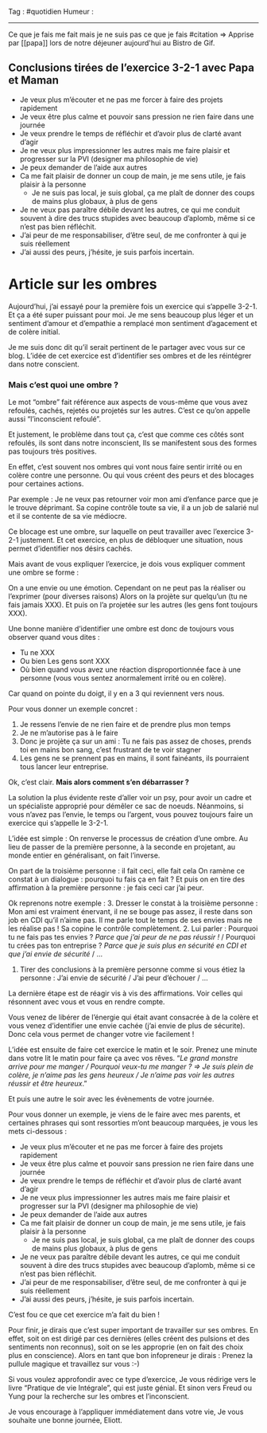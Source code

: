 Tag : #quotidien 
Humeur : 
***

Ce que je fais me fait mais je ne suis pas ce que je fais #citation 
=> Apprise par [[papa]] lors de notre déjeuner aujourd'hui au Bistro de Gif. 

## Conclusions tirées de l’exercice 3-2-1 avec Papa et Maman 
- Je veux plus m’écouter et ne pas me forcer à faire des projets rapidement 
- Je veux être plus calme et pouvoir sans pression ne rien faire dans une journée
- Je veux prendre le temps de réfléchir et d’avoir plus de clarté avant d’agir
- Je ne veux plus impressionner les autres mais me faire plaisir et progresser sur la PVI (designer ma philosophie de vie) 
- Je peux demander de l’aide aux autres 
- Ca me fait plaisir de donner un coup de main, je me sens utile, je fais plaisir à la personne
	- Je ne suis pas local, je suis global, ça me plaît de donner des coups de mains plus globaux, à plus de gens
- Je ne veux pas paraître débile devant les autres, ce qui me conduit souvent à dire des trucs stupides avec beaucoup d’aplomb, même si ce n’est pas bien réfléchit.
- J’ai peur de me responsabiliser, d’être seul, de me confronter à qui je suis réellement
- J’ai aussi des peurs, j’hésite, je suis parfois incertain. 

# Article sur les ombres

Aujourd’hui, j’ai essayé pour la première fois un exercice qui s’appelle 3-2-1. 
Et ça a été super puissant pour moi.
Je me sens beaucoup plus léger et un sentiment d’amour et d’empathie a remplacé mon sentiment d’agacement et de colère initial.

Je me suis donc dit qu’il serait pertinent de le partager avec vous sur ce blog.
L’idée de cet exercice est d’identifier ses ombres et de les réintégrer dans notre conscient. 

### Mais c’est quoi une ombre ? 
Le mot “ombre” fait référence aux aspects de vous-même que vous avez refoulés, cachés, rejetés ou projetés sur les autres.
C’est ce qu’on appelle aussi “l’inconscient refoulé”. 

Et justement, le problème dans tout ça, c’est que comme ces côtés sont refoulés, ils sont dans notre inconscient,
Ils se manifestent sous des formes pas toujours très positives.

En effet, c’est souvent nos ombres qui vont nous faire sentir irrité ou en colère contre une personne. Ou qui vous créent des peurs et des blocages pour certaines actions.

Par exemple : 
Je ne veux pas retourner voir mon ami d’enfance parce que je le trouve déprimant.
Sa copine contrôle toute sa vie, il a un job de salarié nul et il se contente de sa vie médiocre.

Ce blocage est une ombre, sur laquelle on peut travailler avec l’exercice 3-2-1 justement. 
Et cet exercice, en plus de débloquer une situation, nous permet d’identifier nos désirs cachés. 

Mais avant de vous expliquer l’exercice, je dois vous expliquer comment une ombre se forme :  
 
On a une envie ou une émotion.
Cependant on ne peut pas la réaliser ou l’exprimer (pour diverses raisons)
Alors on la projète sur quelqu’un (tu ne fais jamais XXX).
Et puis on l’a projetée sur les autres (les gens font toujours XXX).

Une bonne manière d’identifier une ombre est donc de toujours vous observer quand vous dites : 
- Tu ne XXX 
- Ou bien Les gens sont XXX
- Où bien quand vous avez une réaction disproportionnée face à une personne (vous vous sentez anormalement irrité ou en colère).

Car quand on pointe du doigt, il y en a 3 qui reviennent vers nous. 

Pour vous donner un exemple concret : 
1. Je ressens l’envie de ne rien faire et de prendre plus mon temps
2. Je ne m’autorise pas à le faire
3. Donc je projète ça sur un ami : Tu ne fais pas assez de choses, prends toi en mains bon sang, c’est frustrant de te voir stagner
4. Les gens ne se prennent pas en mains, il sont fainéants, ils pourraient tous lancer leur entreprise. 

Ok, c’est clair. 
**Mais alors comment s’en débarrasser ?**
 
La solution la plus évidente reste d’aller voir un psy, pour avoir un cadre et un spécialiste approprié pour démêler ce sac de noeuds. 
Néanmoins, si vous n’avez pas l’envie, le temps ou l’argent, vous pouvez toujours faire un exercice qui s’appelle le 3-2-1. 

L’idée est simple : 
On renverse le processus de création d’une ombre.
Au lieu de passer de la première personne, à la seconde en projetant, au monde entier en généralisant, on fait l’inverse.

On part de la troisième personne : il fait ceci, elle fait cela
On ramène ce constat à un dialogue : pourquoi tu fais ça en fait ? 
Et puis on en tire des affirmation à la première personne : je fais ceci car j’ai peur. 

Ok reprenons notre exemple : 
3. Dresser le constat à la troisième personne : Mon ami est vraiment énervant, il ne se bouge pas assez, il reste dans son job en CDI qu’il n’aime pas. Il me parle tout le temps de ses envies mais ne les réalise pas ! Sa copine le contrôle complètement.
2. Lui parler : Pourquoi tu ne fais pas tes envies ? *Parce que j’ai peur de ne pas réussir !* / Pourquoi tu crées pas ton entreprise ? *Parce que je suis plus en sécurité en CDI et que j’ai envie de sécurité* / …
1. Tirer des conclusions à la première personne comme si vous étiez la personne : J’ai envie de sécurité / J’ai peur d’échouer / …

La dernière étape est de réagir vis à vis des affirmations. 
Voir celles qui résonnent avec vous et vous en rendre compte.

Vous venez de libérer de l’énergie qui était avant consacrée à de la colère et vous venez d’identifier une envie cachée (j’ai envie de plus de sécurite).
Donc cela vous permet de changer votre vie facilement ! 

L’idée est ensuite de faire cet exercice le matin et le soir. 
Prenez une minute dans votre lit le matin pour faire ça avec vos rêves.
“*Le grand monstre arrive pour me manger / Pourquoi veux-tu me manger ? => Je suis plein de colère, je n’aime pas les gens heureux / Je n’aime pas voir les autres réussir et être heureux*.”

Et puis une autre le soir avec les évènements de votre journée.

Pour vous donner un exemple, je viens de le faire avec mes parents, et certaines phrases qui sont ressorties m’ont beaucoup marquées, je vous les mets ci-dessous : 
- Je veux plus m’écouter et ne pas me forcer à faire des projets rapidement 
- Je veux être plus calme et pouvoir sans pression ne rien faire dans une journée
- Je veux prendre le temps de réfléchir et d’avoir plus de clarté avant d’agir
- Je ne veux plus impressionner les autres mais me faire plaisir et progresser sur la PVI (designer ma philosophie de vie) 
- Je peux demander de l’aide aux autres 
- Ca me fait plaisir de donner un coup de main, je me sens utile, je fais plaisir à la personne
	- Je ne suis pas local, je suis global, ça me plaît de donner des coups de mains plus globaux, à plus de gens
- Je ne veux pas paraître débile devant les autres, ce qui me conduit souvent à dire des trucs stupides avec beaucoup d’aplomb, même si ce n’est pas bien réfléchit.
- J’ai peur de me responsabiliser, d’être seul, de me confronter à qui je suis réellement
- J’ai aussi des peurs, j’hésite, je suis parfois incertain. 

C’est fou ce que cet exercice m’a fait du bien ! 

Pour finir, je dirais que c’est super important de travailler sur ses ombres. 
En effet, soit on est dirigé par ces dernières (elles créent des pulsions et des sentiments non reconnus), soit on se les approprie (en on fait des choix plus en conscience). 
Alors en tant que bon infopreneur je dirais : Prenez la pullule magique et travaillez sur vous :-) 

Si vous voulez approfondir avec ce type d’exercice, 
Je vous rédirige vers le livre “Pratique de vie Intégrale”, qui est juste génial.
Et sinon vers Freud ou Yung pour la recherche sur les ombres et l’inconscient.

Je vous encourage à l’appliquer immédiatement dans votre vie,
Je vous souhaite une bonne journée,
Eliott. 








